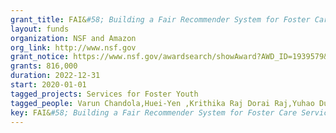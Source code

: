 ```yaml
---
grant_title: FAI&#58; Building a Fair Recommender System for Foster Care Services within the Constraints of a Sociotechnical System
layout: funds
organization: NSF and Amazon
org_link: http://www.nsf.gov
grant_notice: https://www.nsf.gov/awardsearch/showAward?AWD_ID=1939579&HistoricalAwards=false
grants: 816,000
duration: 2022-12-31
start: 2020-01-01
tagged_projects: Services for Foster Youth
tagged_people: Varun Chandola,Huei-Yen ,Krithika Raj Dorai Raj,Yuhao Du,Yanbo Guo,Seventy Hall,Jacqueline Hannan,Prakshal Jain,Isys Johnson,Kenneth Joseph,Hope Kara,Atri Rudra,Melanie Sage,Hannah Wilcox,Connor Wurst,Jason Yan,<a href = 'kennyjoseph.github.io' target='_blank'>Kenneth Joseph</a>&nbsp;(<i>Principal Investigator</i>)
key: FAI&#58; Building a Fair Recommender System for Foster Care Services within the Constraints of a Sociotechnical System
---
```



